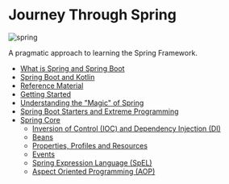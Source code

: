 Journey Through Spring 
======
![spring](https://user-images.githubusercontent.com/26745523/37191895-099bbea8-2328-11e8-8b88-657c49317c2d.png)

A pragmatic approach to learning the Spring Framework. 

* [What is Spring and Spring Boot](./docs/what-is-spring)
* [Spring Boot and Kotlin](./docs/spring-kotlin)
* [Reference Material](./docs/references)
* [Getting Started](./docs/getting-started)
* [Understanding the "Magic" of Spring](./docs/spring-magic)
* [Spring Boot Starters and Extreme Programming](./docs/spring-extreme)
* [Spring Core](./docs/spring-core)
  * [Inversion of Control (IOC) and Dependency Injection (DI)](./docs/spring-core/ioc-di)
  * [Beans](./docs/spring-core/beans)
  * [Properties, Profiles and Resources](./docs/spring-core/prop-profile-resources)
  * [Events](./docs/spring-core/events)
  * [Spring Expression Language (SpEL)](./docs/spring-core/spel)
  * [Aspect Oriented Programming (AOP)](./docs/spring-core/aop)
